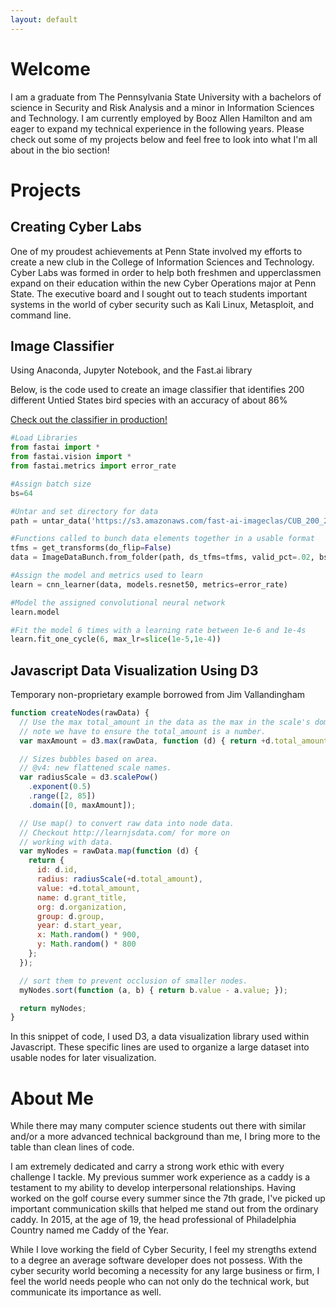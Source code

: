 ```yaml
---
layout: default
---
```


# Welcome

I am a graduate from The Pennsylvania State University with a bachelors of science in Security and Risk Analysis and a minor in Information Sciences and Technology. I am currently employed by Booz Allen Hamilton and am eager to expand my technical experience in the following years. Please check out some of my projects below and feel free to look into what I'm all about in the bio section!

# Projects

## Creating Cyber Labs
One of my proudest achievements at Penn State involved my efforts to create a new club in the College of Information Sciences and Technology. Cyber Labs was formed in order to help both freshmen and upperclassmen expand on their education within the new Cyber Operations major at Penn State. The executive board and I sought out to teach students important systems in the world of cyber security such as Kali Linux, Metasploit, and command line.


## Image Classifier

Using Anaconda, Jupyter Notebook, and the Fast.ai library

Below, is the code used to create an image classifier that identifies 200 different Untied States bird species with an accuracy of about 86%

<p><a class="smaller" href="https://bird-v5jf.onrender.com"> Check out the classifier in production!</a></p>


```python
#Load Libraries
from fastai import *
from fastai.vision import *
from fastai.metrics import error_rate

#Assign batch size
bs=64

#Untar and set directory for data
path = untar_data('https://s3.amazonaws.com/fast-ai-imageclas/CUB_200_2011',fname='/home/ubuntu/course-v3/nbs/dl1/birds/CUB_200_2011.tgz.tar', dest='/home/ubuntu/course-v3/nbs/dl1/birds');

#Functions called to bunch data elements together in a usable format
tfms = get_transforms(do_flip=False)
data = ImageDataBunch.from_folder(path, ds_tfms=tfms, valid_pct=.02, bs=bs, size=224).normalize(imagenet_stats)

#Assign the model and metrics used to learn
learn = cnn_learner(data, models.resnet50, metrics=error_rate)

#Model the assigned convolutional neural network
learn.model

#Fit the model 6 times with a learning rate between 1e-6 and 1e-4s
learn.fit_one_cycle(6, max_lr=slice(1e-5,1e-4))
```

## Javascript Data Visualization Using D3

Temporary non-proprietary example borrowed from Jim Vallandingham

```js
function createNodes(rawData) {
  // Use the max total_amount in the data as the max in the scale's domain
  // note we have to ensure the total_amount is a number.
  var maxAmount = d3.max(rawData, function (d) { return +d.total_amount; });

  // Sizes bubbles based on area.
  // @v4: new flattened scale names.
  var radiusScale = d3.scalePow()
    .exponent(0.5)
    .range([2, 85])
    .domain([0, maxAmount]);

  // Use map() to convert raw data into node data.
  // Checkout http://learnjsdata.com/ for more on
  // working with data.
  var myNodes = rawData.map(function (d) {
    return {
      id: d.id,
      radius: radiusScale(+d.total_amount),
      value: +d.total_amount,
      name: d.grant_title,
      org: d.organization,
      group: d.group,
      year: d.start_year,
      x: Math.random() * 900,
      y: Math.random() * 800
    };
  });

  // sort them to prevent occlusion of smaller nodes.
  myNodes.sort(function (a, b) { return b.value - a.value; });

  return myNodes;
}
```

In this snippet of code, I used D3, a data visualization library used within Javascript. These specific lines are used to organize a large dataset into usable nodes for later visualization.



# About Me

While there may many computer science students out there with similar and/or a more advanced technical background than me, I bring more to the table than clean lines of code.

I am extremely dedicated and carry a strong work ethic with every challenge I tackle. My previous summer work experience as a caddy is a testament to my ability to develop interpersonal relationships. Having worked on the golf course every summer since the 7th grade, I've picked up important communication skills that helped me stand out from the ordinary caddy. In 2015, at the age of 19, the head professional of Philadelphia Country named me Caddy of the Year.

While I love working the field of Cyber Security, I feel my strengths extend to a degree an average software developer does not possess. With the cyber security world becoming a necessity for any large business or firm, I feel the world needs people who can not only do the technical work, but communicate its importance as well.

